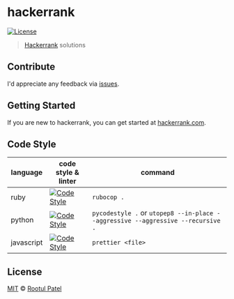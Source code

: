 # hackerrank

[![License](https://img.shields.io/:license-mit-blue.svg)](https://rootulp.mit-license.org)

> [Hackerrank](https://www.hackerrank.com) solutions

## Contribute

I'd appreciate any feedback via [issues](https://github.com/rootulp/hackerrank/issues/new).

## Getting Started

If you are new to hackerrank, you can get started at [hackerrank.com](https://www.hackerrank.com).

## Code Style

| language     | code style & linter                                                                                                | command                            |
|--------------|--------------------------------------------------------------------------------------------------------------------|------------------------------------|
| ruby         | [![Code Style](https://img.shields.io/badge/code_style-rubocop-red.svg)](https://github.com/bbatsov/rubocop)       | `rubocop .`                        |
| python       | [![Code Style](https://img.shields.io/badge/code_style-pep8-blue.svg)](https://www.python.org/dev/peps/pep-0008/)  | `pycodestyle .` or `utopep8 --in-place --aggressive --aggressive --recursive .`                           |
| javascript   | [![Code Style](https://img.shields.io/badge/code_style-prettier-ff69b4.svg)](https://github.com/prettier/prettier) | `prettier <file>`     |

## License

[MIT](https://rootulp.mit-license.org/) © [Rootul Patel](https://rootulp.com)
